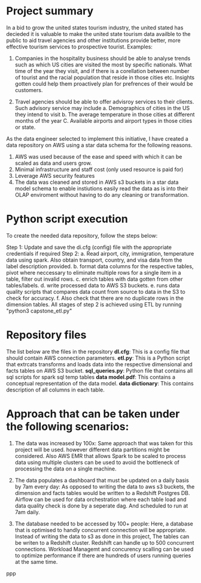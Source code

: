 # Project summary
In a bid to grow the united states tourism industry, the united stated has decieded it is valuable to make the united state tourism data availble to the public to aid travel agencies and other institutions provide better, more effective tourism services to prospective tourist.
Examples:
1. Companies in the hospitality business should be able to analyse trends such as which US cities are visited the most by specific nationals. What time of the year they visit, and if there is a corellation between number of tourist and the racial population that reside in those cities etc. Insights gotten could help them proactively plan for prefrences of their would be customers.

2. Travel agencies should be able to offer advisroy services to their clients. Such advisory service may include
    a. Demographics of cities in the US they intend to visit
    b. The average temperature in those cities at different months of the year
    C. Available airports and airport types in those cities or state.

As the data engineer selected to implement this initiative, I have created a data repository on AWS using a star data schema for the following reasons.
1. AWS was used because of the ease and speed with which it can be scaled as data and users grow.
2. Minimal infrastructure and staff cost (only used resource is paid for)
3. Leverage AWS security features
4. The data was cleaned and stored in AWS s3 buckets in a star data model schema to enable instiutions easily read the data as is into their OLAP enviroment without having to do any cleaning or transformation.



# Python script execution

To create the needed data repository, follow the steps below:

Step 1: Update and save the di.cfg (config) file with the appropriate credentials if required 
Step 2: a. Read airport, city, immigration, temperature data using spark. Also obtain transport, country, and visa data from the label description provided.
        b. format data columns for the respective tables, pivot where neccessary to eliminate multiple rows for a single item in a table, filter out invalid rows.
        c. enrich tables with data gotten from other tables/labels.
        d. write processed data to AWS S3 buckets.
        e. runs data quality scripts that compares data count from source to data in the S3 to check for accuracy. 
        f. Also check that there are no duplicate rows in the  dimension tables.
        All stages of step 2 is achieved using ETL by running "python3 capstone_etl.py"


# Repository files
The list below are the files in the repository
**dl.cfg**: This is a config file that should contain AWS connection parameters.
**etl.py**: This is a Python script that extrcats transforms and loads data into the respective dimensional and facts tables on AWS S3 bucket.
**sql_queries.py**: Python file that contains all sql scripts for spark sql temp tables
**data model.pdf**: This contains a conceptual representation of the data model.
**data dictionary**: This contains description of all columns in each table.


# Approach that can be taken under the following scenarios:
1. The data was increased by 100x: Same approach that was taken for this project will be used. however different data partitions might be considered. Also AWS EMR that allows Spark to be scaled to process data using multiple clusters can be used to avoid the bottleneck of processing the data on a single machine.

2. The data populates a dashboard that must be updated on a daily basis by 7am every day: As opposed to writing the data to aws s3 buckets, the dimension and facts
   tables would be written to a Redshift Postgres DB.
   Airflow can be used for data orchestration where each table load and data quality check is done by a seperate dag. And scheduled to run at 7am daily.

3. The database needed to be accessed by 100+ people: Here, a database that is optimised to handly concurrent connection will be appropriate. Instead of writing the data to s3 as done in this project, The tables can be writen to a Redshift cluster. Redshift can handle up to 500 concurrent connections. Workload Managemt and concurency scalling can be used to optimize performance if there are hundreds of users running queries at the same time.

ppp


